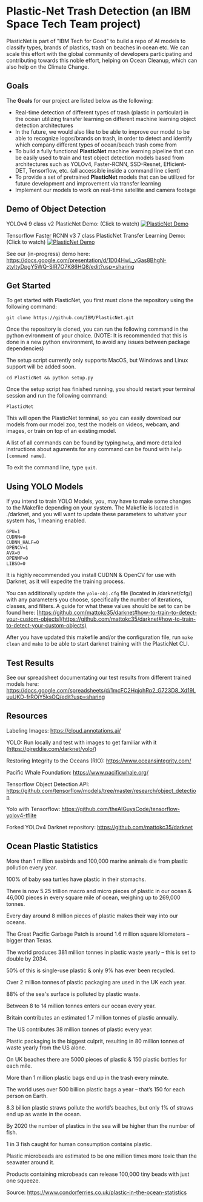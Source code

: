 # Plastic-Net Trash Detection (an IBM Space Tech Team project)

PlasticNet is part of "IBM Tech for Good" to build a repo of AI models to classify types, brands of plastics, trash on beaches in ocean etc. We can scale this effort with the global community of developers participating and contributing towards this noble effort, helping on Ocean Cleanup, which can also help on the Climate Change.

## Goals

The **Goals** for our project are listed below as the following: 

* Real-time detection of different types of trash (plastic in particular) in the ocean utilizing transfer learning on different machine learning object detection architectures
* In the future, we would also like to be able to improve our model to be able to recognize logos/brands on trash, in order to detect and identify which company different types of ocean/beach trash come from
* To build a fully functional **PlasticNet** machine learning pipeline that can be easily used to train and test object detection models based from architectures such as YOLOv4, Faster-RCNN, SSD-Resnet, Efficient-DET, Tensorflow, etc. (all accessible inside a command line client)
* To provide a set of pretrained **PlasticNet** models that can be utilized for future development and improvement via transfer learning
* Implement our models to work on real-time satellite and camera footage

## Demo of Object Detection

YOLOv4 9 class v2 PlasticNet Demo:
(Click to watch)
[![PlasticNet Demo](https://i.ytimg.com/vi/hLthFjLxw9s/maxresdefault.jpg)](https://youtu.be/hLthFjLxw9s "YOLO PlasticNet Demo")

Tensorflow Faster RCNN v3 7 class PlasticNet Transfer Learning Demo:
(Click to watch)
[![PlasticNet Demo](https://i.ytimg.com/vi/qGlRkV5cWzQ/maxresdefault.jpg)](https://youtu.be/qGlRkV5cWzQ "Tensorflow Faster-RCNN PlasticNet Demo")

See our (in-progress) demo here: https://docs.google.com/presentation/d/1D04HwL_vGas8BhgN-ztyltyDpgY5WQ-SIR7O7K86HQ8/edit?usp=sharing

## Get Started

To get started with PlasticNet, you first must clone the repository using the following command:

```
git clone https://github.com/IBM/PlasticNet.git
```

Once the repository is cloned, you can run the following command in the python evironment of your choice. (NOTE: It is recommended that this is done in a new python environment, to avoid any issues between package dependencies)

The setup script currently only supports MacOS, but Windows and Linux support will be added soon.
```
cd PlasticNet && python setup.py
```

Once the setup script has finished running, you should restart your terminal session and run the following command:

```
PlasticNet
```

This will open the PlasticNet terminal, so you can easily download our models from our model zoo, test the models on videos, webcam, and images, or train on top of an existing model.

A list of all commands can be found by typing `help`, and more detailed instructions about aguments for any command can be found with `help [command name]`.

To exit the command line, type `quit`. 

## Using YOLO Models

If you intend to train YOLO Models, you, may have to make some changes to the Makefile depending on your system. The Makefile is located in ./darknet, and you will want to update these parameters to whatver your system has, 1 meaning enabled.

```
GPU=1
CUDNN=0
CUDNN_HALF=0
OPENCV=1
AVX=0
OPENMP=0
LIBSO=0
```
It is highly recommended you install CUDNN & OpenCV for use with Darknet, as it will expedite the training process. 

You can additionally update the `yolo-obj.cfg` file (located in /darknet/cfg/) with any parameters you choose, specifically the number of iterations, classes, and filters. A guide for what these values should be set to can be found here: [https://github.com/mattokc35/darknet#how-to-train-to-detect-your-custom-objects](https://github.com/mattokc35/darknet#how-to-train-to-detect-your-custom-objects)

After you have updated this makefile and/or the configuration file, run `make clean` and `make` to be able to start darknet training with the PlasticNet CLI.


## Test Results

See our spreadsheet documentating our test results from different trained models here: https://docs.google.com/spreadsheets/d/1mcFC2HqjohRp2_G723D8_Xd19LuuUKD-frROiY5ksOQ/edit?usp=sharing

## Resources
Labeling Images: https://cloud.annotations.ai/

YOLO: Run locally and test with images to get familiar with it (https://pjreddie.com/darknet/yolo/)

Restoring Integrity to the Oceans (RIO): https://www.oceansintegrity.com/

Pacific Whale Foundation: https://www.pacificwhale.org/

Tensorflow Object Detection API: https://github.com/tensorflow/models/tree/master/research/object_detection

Yolo with Tensorflow: https://github.com/theAIGuysCode/tensorflow-yolov4-tflite 

Forked YOLOv4 Darknet repository: https://github.com/mattokc35/darknet



## Ocean Plastic Statistics

More than 1 million seabirds and 100,000 marine animals die from plastic pollution every year.

100% of baby sea turtles have plastic in their stomachs.

There is now 5.25 trillion macro and micro pieces of plastic in our ocean & 46,000 pieces in every square mile of ocean, weighing up to 269,000 tonnes.

Every day around 8 million pieces of plastic makes their way into our oceans.

The Great Pacific Garbage Patch is around 1.6 million square kilometers – bigger than Texas.

The world produces 381 million tonnes in plastic waste yearly – this is set to double by 2034.

50% of this is single-use plastic & only 9% has ever been recycled.

Over 2 million tonnes of plastic packaging are used in the UK each year.

88% of the sea's surface is polluted by plastic waste.

Between 8 to 14 million tonnes enters our ocean every year.

Britain contributes an estimated 1.7 million tonnes of plastic annually.

The US contributes 38 million tonnes of plastic every year.

Plastic packaging is the biggest culprit, resulting in 80 million tonnes of waste yearly from the US alone.

On UK beaches there are 5000 pieces of plastic & 150 plastic bottles for each mile.

More than 1 million plastic bags end up in the trash every minute.

The world uses over 500 billion plastic bags a year – that’s 150 for each person on Earth.

8.3 billion plastic straws pollute the world’s beaches, but only 1% of straws end up as waste in the ocean.

By 2020 the number of plastics in the sea will be higher than the number of fish.

1 in 3 fish caught for human consumption contains plastic.

Plastic microbeads are estimated to be one million times more toxic than the seawater around it.

Products containing microbeads can release 100,000 tiny beads with just one squeeze.

Source: https://www.condorferries.co.uk/plastic-in-the-ocean-statistics
